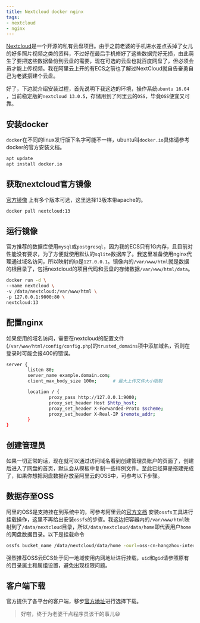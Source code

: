 ```yaml
---
title: Nextcloud docker nginx
tags:
- nextcloud
- nginx
---
```


[Nextcloud](https://nextcloud.com/)是一个开源的私有云盘项目。由于之前老婆的手机进水差点丢掉了女儿的好多照片视频之类的资料，不过好在最后手机修好了这些数据完好无损，由此萌生了要把这些数据备份到云盘的需要，现在可选的云盘也就百度网盘了，但必须会员才能上传视频。我在阿里云上开的有ECS之前也了解过NextCloud就自告奋勇自己为老婆搭建个云盘。

好了，下边就介绍安装过程，首先说明下我这边的环境，操作系统`ubuntu 16.04` ，当前稳定版的`nextcloud 13.0.5`，存储用到了阿里云的`OSS`，毕竟`OSS`便宜又可靠。

## 安装docker

`docker`在不同的linux发行版下名字可能不一样，ubuntu叫`docker.io`具体请参考docker的官方安装文档。

```bash
apt update
apt install docker.io
```

## 获取nextcloud官方镜像

[官方镜像](https://hub.docker.com/_/nextcloud/) 上有多个版本可选，这里选择13版本带apache的。

```bash
docker pull nextcloud:13
```

## 运行镜像

官方推荐的数据库使用`mysql`或`postgresql`，因为我的ECS只有1G内存，且目前对性能没有要求，为了方便就使用默认的`sqlite`数据库了。我这里准备使用nginx代理通过域名访问，所以映射的ip是`127.0.0.1`。镜像内的`/var/www/html`就是数据的根目录了，包括nextcloud的项目代码和云盘的存储数据`/var/www/html/data`。

```bash
docker run -d \
--name nextcloud \
-v /data/nextcloud:/var/www/html \
-p 127.0.0.1:9000:80 \
nextcloud:13
```

## 配置nginx

如果使用的域名访问，需要在nextcloud的配置文件(`/var/www/html/config/config.php`)的`trusted_domains`项中添加域名，否则在登录时可能会报400的错误。

```bash
server {
        listen 80;
        server_name example.domain.com;
        client_max_body_size 100m;		# 最大上传文件大小限制

        location / {
                proxy_pass http://127.0.0.1:9000;
                proxy_set_header Host $http_host;
                proxy_set_header X-Forwarded-Proto $scheme;
                proxy_set_header X-Real-IP $remote_addr;
        }
}
```

## 创建管理员

如果一切正常的话，现在就可以通过访问域名看到创建管理员账户的页面了，创建后进入了网盘的首页，默认会从模板中复制一些样例文件。至此已经算是搭建完成了，如果你想把网盘数据存放至阿里云的OSS中，可参考以下步骤。

## 数据存至OSS

阿里的OSS是支持挂在到系统中的，可参考阿里云的[官方文档](https://help.aliyun.com/document_detail/32196.html?spm=a2c4g.11186623.6.1107.51hbCi) 安装`ossfs`工具进行挂载操作，这里不再给出安装`ossfs`的步骤。我这边把容器内的`/var/www/html`映射到了`/data/nextcloud`目录，所以`/data/nextcloud/data/home`即代表用户`home`的网盘数据目录。以下是挂载命令

```bash
ossfs bucket_name /data/nextcloud/data/home -ourl=oss-cn-hangzhou-internal.aliyuncs.com -ouid=33 -ogid=33 -oumask=002 -o allow_other
```

强烈推荐OSS云ECS处于同一地域使用内网地址进行挂载，`uid`和`gid`请参照原有的目录属主和属组设置，避免出现权限问题。

## 客户端下载

官方提供了各平台的客户端，移步[官方地址](https://nextcloud.com/install/#install-clients)进行选择下载。



> 好啦，终于为老婆干点程序员该干的事儿😄